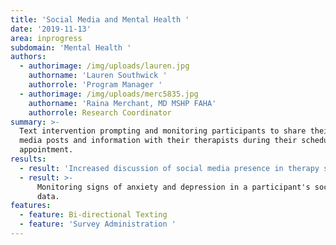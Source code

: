 ```yaml
---
title: 'Social Media and Mental Health '
date: '2019-11-13'
area: inprogress
subdomain: 'Mental Health '
authors:
  - authorimage: /img/uploads/lauren.jpg
    authorname: 'Lauren Southwick '
    authorrole: 'Program Manager '
  - authorimage: /img/uploads/merc5835.jpg
    authorname: 'Raina Merchant, MD MSHP FAHA'
    authorrole: Research Coordinator
summary: >-
  Text intervention prompting and monitoring participants to share their social
  media posts and information with their therapists during their scheduled
  appointment.
results:
  - result: 'Increased discussion of social media presence in therapy sessions. '
  - result: >-
      Monitoring signs of anxiety and depression in a participant's social media
      data. 
features:
  - feature: Bi-directional Texting
  - feature: 'Survey Administration '
---
```


